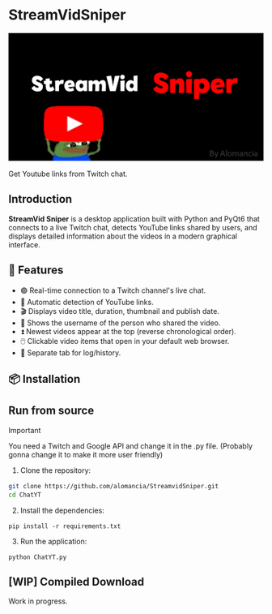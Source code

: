 # StreamVidSniper

![StreamVidSniper_logo](logo.png)


Get Youtube links from Twitch chat.

## Introduction

**StreamVid Sniper** is a desktop application built with Python and PyQt6 that connects to a live Twitch chat, detects YouTube links shared by users, and displays detailed information about the videos in a modern graphical interface.

## 🚀 Features

- 🟣 Real-time connection to a Twitch channel's live chat.
- 🔗 Automatic detection of YouTube links.
- 🎬 Displays video title, duration, thumbnail and publish date.
- 👤 Shows the username of the person who shared the video.
- ⏫ Newest videos appear at the top (reverse chronological order).
- 🖱️ Clickable video items that open in your default web browser.
- 📜 Separate tab for log/history.

## 📦 Installation

## Run from source

> [!IMPORTANT]
> You need a Twitch and Google API and change it in the .py file.
> (Probably gonna change it to make it more user friendly)

1. Clone the repository:

```bash
git clone https://github.com/alomancia/StreamvidSniper.git
cd ChatYT
```

2. Install the dependencies:
```
pip install -r requirements.txt
```
3. Run the application:
```
python ChatYT.py
```

## [WIP] Compiled Download

Work in progress.
